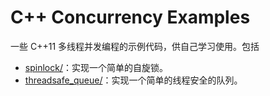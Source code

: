 # C++ Concurrency Examples

一些 C++11 多线程并发编程的示例代码，供自己学习使用。包括

- [spinlock/](spinlock/)：实现一个简单的自旋锁。
- [threadsafe_queue/](threadsafe_queue/)：实现一个简单的线程安全的队列。